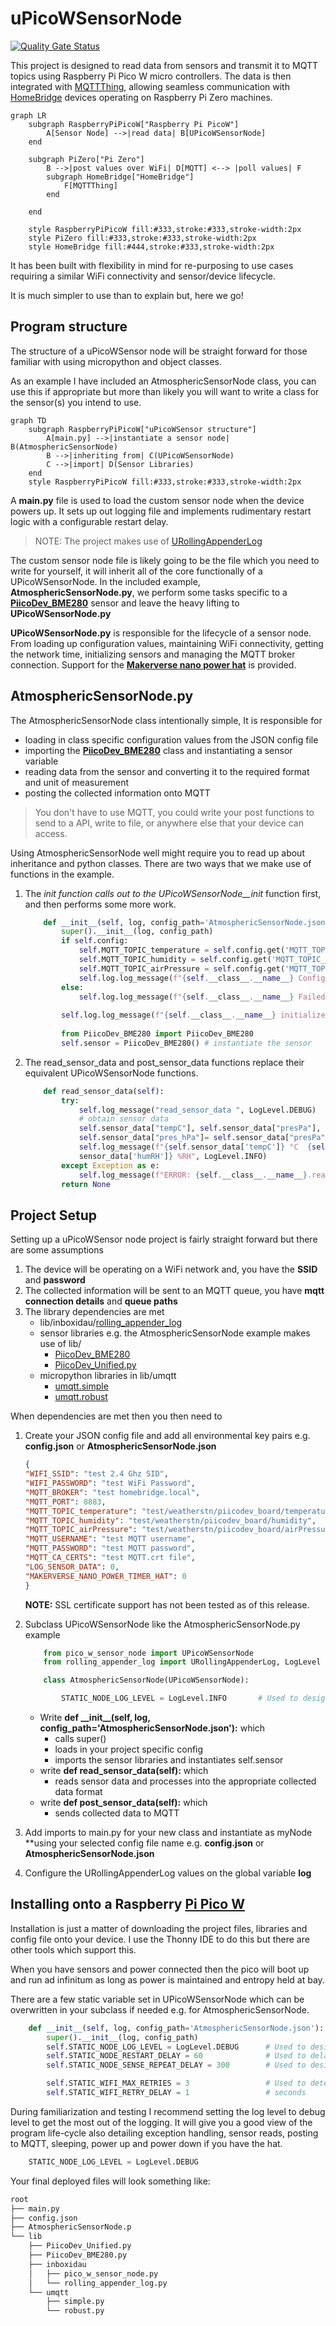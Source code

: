 # uPicoWSensorNode

[![Quality Gate Status](https://sonarcloud.io/api/project_badges/measure?project=inboxidau_uPicoWSensorNode&metric=alert_status)](https://sonarcloud.io/summary/new_code?id=inboxidau_uPicoWSensorNode)

This project is designed to read data from sensors and transmit it to MQTT topics using Raspberry Pi Pico W micro controllers. The data is then integrated with [MQTTThing](https://github.com/arachnetech/homebridge-mqttthing), allowing seamless communication with [HomeBridge](https://github.com/homebridge/homebridge) devices operating on Raspberry Pi Zero machines.

```mermaid
graph LR
    subgraph RaspberryPiPicoW["Raspberry Pi PicoW"]
        A[Sensor Node] -->|read data| B[UPicoWSensorNode]
    end

    subgraph PiZero["Pi Zero"]
        B -->|post values over WiFi| D[MQTT] <--> |poll values| F
        subgraph HomeBridge["HomeBridge"]
            F[MQTTThing]
        end
        
    end

    style RaspberryPiPicoW fill:#333,stroke:#333,stroke-width:2px
    style PiZero fill:#333,stroke:#333,stroke-width:2px
    style HomeBridge fill:#444,stroke:#333,stroke-width:2px
```

 It has been built with flexibility in mind for re-purposing to use cases requiring a similar WiFi connectivity and sensor/device lifecycle.

It is much simpler to use than to explain but, here we go!

## Program structure

The structure of a uPicoWSensor node will be straight forward for those familiar with using micropython and object classes.

As an example I have included an AtmosphericSensorNode class, you can use this if appropriate but more than likely you will want to write a class for the sensor(s) you intend to use.

```mermaid
graph TD
    subgraph RaspberryPiPicoW["uPicoWSensor structure"]
        A[main.py] -->|instantiate a sensor node| B(AtmosphericSensorNode)
        B -->|inheriting from| C(UPicoWSensorNode)
        C -->|import| D(Sensor Libraries)
    end
    style RaspberryPiPicoW fill:#333,stroke:#333,stroke-width:2px

```

A **main.py** file is used to load the custom sensor node when the device powers up. It sets up out logging file and implements rudimentary restart logic with a configurable restart delay.
> NOTE: The project makes use of  [URollingAppenderLog](https://github.com/inboxidau/uRollingAppenderLog)

The custom sensor node file is likely going to be the file which you need to write for yourself, it will inherit all of the core functionally of a UPicoWSensorNode. In the included example, **AtmosphericSensorNode.py**, we perform some tasks specific to a [**PiicoDev_BME280**](https://core-electronics.com.au/guides/piicodev-atmospheric-sensor-bme280-raspberry-pi-guide/) sensor and leave the heavy lifting to **UPicoWSensorNode.py**

**UPicoWSensorNode.py** is responsible for the lifecycle of a sensor node. From loading up configuration values, maintaining WiFi connectivity, getting the network time, initializing sensors and managing the MQTT broker connection. Support for the [**Makerverse nano power hat**](https://core-electronics.com.au/makerverse-nano-power-timer-hat-for-raspberry-pi-pico.html) is provided.

## AtmosphericSensorNode.py

The AtmosphericSensorNode class intentionally simple, It is responsible for

- loading in class specific configuration values from the JSON config file
- importing the [**PiicoDev_BME280**](https://core-electronics.com.au/guides/piicodev-atmospheric-sensor-bme280-raspberry-pi-guide/) class and instantiating a sensor variable
- reading data from the sensor and converting it to the required format and unit of measurement
- posting the collected information onto MQTT

> You don't have to use MQTT, you could write your post functions to send to a API, write to file, or anywhere else that your device can access.

Using AtmosphericSensorNode well might require you to read up about inheritance and python classes. There are two ways that we make use of functions in the example.

1. The __init_ function calls out to the UPicoWSensorNode__init_ function first, and then performs some more work.

    ```python
        def __init__(self, log, config_path='AtmosphericSensorNode.json'):
            super().__init__(log, config_path)
            if self.config:
                self.MQTT_TOPIC_temperature = self.config.get('MQTT_TOPIC_temperature', '')
                self.MQTT_TOPIC_humidity = self.config.get('MQTT_TOPIC_humidity', '')
                self.MQTT_TOPIC_airPressure = self.config.get('MQTT_TOPIC_airPressure', '')
                self.log.log_message(f"{self.__class__.__name__} Config values applied", LogLevel.INFO)
            else:
                self.log.log_message(f"{self.__class__.__name__} Failed to load config file.", LogLevel.ERROR)
                
            self.log.log_message(f"{self.__class__.__name__} initialized.", LogLevel.DEBUG)
            
            from PiicoDev_BME280 import PiicoDev_BME280
            self.sensor = PiicoDev_BME280() # instantiate the sensor
    ```

2. The read_sensor_data and post_sensor_data functions replace their equivalent UPicoWSensorNode functions.

    ```python
        def read_sensor_data(self):
            try:
                self.log_message("read_sensor_data ", LogLevel.DEBUG)
                # obtain sensor data
                self.sensor_data["tempC"], self.sensor_data["presPa"], self.sensor_data["humRH"] = self.sensor.values() # read all data from the sensor
                self.sensor_data["pres_hPa"]= self.sensor_data["presPa"] / 100 # convert air pressure Pascals -> hPa (or mbar, if you prefer)
                self.log_message(f"{self.sensor_data['tempC']} °C  {self.sensor_data['pres_hPa']} hPa {self.
                sensor_data['humRH']} %RH", LogLevel.INFO)
            except Exception as e:
                self.log_message(f"ERROR: {self.__class__.__name__}.read_sensor_data() {str(e)}", LogLevel.ERROR)
            return None
    ```

## Project Setup

Setting up a uPicoWSensor node project is fairly straight forward but there are some assumptions

1. The device will be operating on a WiFi network and, you have the **SSID** and **password**
2. The collected information will be sent to an MQTT queue, you have **mqtt connection details** and **queue paths**
3. The library dependencies are met
    - lib/inboxidau/[rolling_appender_log](https://github.com/inboxidau/uRollingAppenderLog)
    - sensor libraries e.g. the AtmosphericSensorNode example makes use of  lib/
        - [PiicoDev_BME280](https://github.com/CoreElectronics/CE-PiicoDev-BME280-MicroPython-Module)
        - [PiicoDev_Unified.py](https://github.com/CoreElectronics/CE-PiicoDev-Unified)
    - micropython libraries in lib/umqtt
        - [umqtt.simple](https://github.com/micropython/micropython-lib/tree/master/micropython/umqtt.simple)
        - [umqtt.robust](https://github.com/micropython/micropython-lib/tree/master/micropython/umqtt.robust)

When dependencies are met then you then need to

1. Create your JSON config file and add all environmental key pairs e.g. **config.json** or **AtmosphericSensorNode.json**

    ```json
    {
    "WIFI_SSID": "test 2.4 Ghz SID",
    "WIFI_PASSWORD": "test WiFi Password",
    "MQTT_BROKER": "test homebridge.local",
    "MQTT_PORT": 8883,
    "MQTT_TOPIC_temperature": "test/weatherstn/piicodev_board/temperature",
    "MQTT_TOPIC_humidity": "test/weatherstn/piicodev_board/humidity",
    "MQTT_TOPIC_airPressure": "test/weatherstn/piicodev_board/airPressure",
    "MQTT_USERNAME": "test MQTT username",
    "MQTT_PASSWORD": "test MQTT password",
    "MQTT_CA_CERTS": "test MQTT.crt file",
    "LOG_SENSOR_DATA": 0,
    "MAKERVERSE_NANO_POWER_TIMER_HAT": 0
    }
    ```

    **NOTE:** SSL certificate support has not been tested as of this release.

2. Subclass UPicoWSensorNode like the AtmosphericSensorNode.py example

    ```python
        from pico_w_sensor_node import UPicoWSensorNode
        from rolling_appender_log import URollingAppenderLog, LogLevel

        class AtmosphericSensorNode(UPicoWSensorNode):

            STATIC_NODE_LOG_LEVEL = LogLevel.INFO       # Used to designate the log level required, normally LogLevel.INFO will suffice for a completed device

    ```

    - Write **def \_\_init\_\_(self, log, config_path='AtmosphericSensorNode.json'):** which
        - calls super()
        - loads in your project specific config
        - imports the sensor libraries and instantiates self.sensor
    - write **def read_sensor_data(self):** which
        - reads sensor data and processes into the appropriate collected data format
    - write **def post_sensor_data(self):** which
        - sends collected data to MQTT
3. Add imports to main.py for your new class and instantiate as myNode **using your selected config file name e.g. **config.json** or **AtmosphericSensorNode.json**
4. Configure the URollingAppenderLog values on the global variable **log**

## Installing onto a Raspberry [**Pi Pico W**](https://core-electronics.com.au/raspberry-pi/pico.html)

Installation is just a matter of downloading the project files, libraries and config file onto your device. I use the Thonny IDE to do this but there are other tools which support this.

When you have sensors and power connected then the pico will boot up and run ad infinitum as long as power is maintained and entropy held at bay.

There are a few static variable set in UPicoWSensorNode which can be overwritten in your subclass if needed e.g. for AtmosphericSensorNode.

```python
    def __init__(self, log, config_path='AtmosphericSensorNode.json'):
        super().__init__(log, config_path)
        self.STATIC_NODE_LOG_LEVEL = LogLevel.DEBUG      # Used to designate the log level required, normally LogLevel.INFO will suffice for a completed device
        self.STATIC_NODE_RESTART_DELAY = 60              # Used to delay restarting main() on an unhandled exception
        self.STATIC_NODE_SENSE_REPEAT_DELAY = 300        # Used to designate the delay in seconds between sensor reading

        self.STATIC_WIFI_MAX_RETRIES = 3                 # Used to determine how many time we retry to establish wi-fi connections
        self.STATIC_WIFI_RETRY_DELAY = 1                 # seconds
```

During familiarization and testing I recommend setting the log level to debug level to get the most out of the logging. It will give you a good view of the program life-cycle also detailing exception handling, sensor reads, posting to MQTT, sleeping, power up and power down if you have the hat.

```python
    STATIC_NODE_LOG_LEVEL = LogLevel.DEBUG
```

Your final deployed files will look something like:

```python
root
├── main.py
├── config.json
├── AtmosphericSensorNode.p
└── lib
    ├── PiicoDev_Unified.py
    ├── PiicoDev_BME280.py
    ├── inboxidau
    │   ├── pico_w_sensor_node.py
    │   └── rolling_appender_log.py
    └── umqtt
        ├── simple.py
        └── robust.py
```
